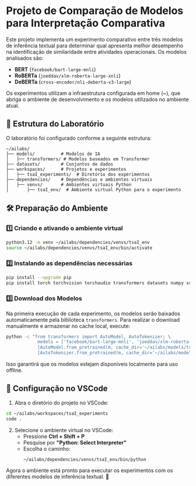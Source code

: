 # Projeto de Comparação de Modelos para Interpretação Comparativa

Este projeto implementa um experimento comparativo entre três modelos de inferência textual para determinar qual apresenta melhor desempenho na identificação de similaridade entre atividades operacionais. Os modelos analisados são:

- **BERT** (`facebook/bart-large-mnli`)
- **RoBERTa** (`joeddav/xlm-roberta-large-xnli`)
- **DeBERTa** (`cross-encoder/nli-deberta-v3-large`)

Os experimentos utilizam a infraestrutura configurada em home (~), que abriga o ambiente de desenvolvimento e os modelos utilizados no ambiente atual.

## 📂 Estrutura do Laboratório
O laboratório foi configurado conforme a seguinte estrutura:

```
~/ailabs/
├── models/          # Modelos de IA
│   ├── transformers/ # Modelos baseados em Transformer
├── datasets/        # Conjuntos de dados
├── workspaces/      # Projetos e experimentos
│   ├── tsaI_experiments/  # Diretório dos experimentos
├── dependencies/    # Dependências e ambientes virtuais
│   ├── venvs/       # Ambientes virtuais Python
│       ├── tsaI_env/  # Ambiente virtual Python para o experimento
```

## 🛠️ Preparação do Ambiente
### 1️⃣ **Criando e ativando o ambiente virtual**
```bash
python3.12 -m venv ~/ailabs/dependencies/venvs/tsaI_env
source ~/ailabs/dependencies/venvs/tsaI_env/bin/activate
```

### 2️⃣ **Instalando as dependências necessárias**
```bash
pip install --upgrade pip
pip install torch torchvision torchaudio transformers datasets numpy scikit-learn matplotlib ipykernel
```

### 3️⃣ **Download dos Modelos**
Na primeira execução de cada experimento, os modelos serão baixados automaticamente pela biblioteca `transformers`. Para realizar o download manualmente e armazenar no cache local, execute:

```bash
python -c "from transformers import AutoModel, AutoTokenizer; \
            models = ['facebook/bart-large-mnli', 'joeddav/xlm-roberta-large-xnli', 'cross-encoder/nli-deberta-v3-large']; \
            [AutoModel.from_pretrained(m, cache_dir='~/ailabs/models/transformers/') for m in models]; \
            [AutoTokenizer.from_pretrained(m, cache_dir='~/ailabs/models/transformers/') for m in models]"
```

Isso garantirá que os modelos estejam disponíveis localmente para uso offline.

## 🚀 Configuração no VSCode
1. Abra o diretório do projeto no VSCode:
```bash
cd ~/ailabs/workspaces/tsaI_experiments
code .
```

2. Selecione o ambiente virtual no VSCode:
   - Pressione **Ctrl + Shift + P**
   - Pesquise por **"Python: Select Interpreter"**
   - Escolha o caminho:
     ```
     ~/ailabs/dependencies/venvs/tsaI_env/bin/python
     ```

Agora o ambiente está pronto para executar os experimentos com os diferentes modelos de inferência textual. 🚀

